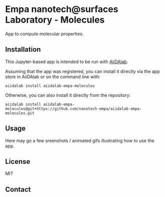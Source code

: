 # Empa nanotech@surfaces Laboratory - Molecules

App to compute molecular properties.

## Installation

This Jupyter-based app is intended to be run with [AiiDAlab](https://www.materialscloud.org/aiidalab).

Assuming that the app was registered, you can install it directly via the app store in AiiDAlab or on the command line with:
```
aiidalab install aiidalab-empa-molecules
```
Otherwise, you can also install it directly from the repository:
```
aiidalab install aiidalab-empa-molecules@git+https://github.com/nanotech-empa/aiidalab-empa-molecules.git
```

## Usage

Here may go a few sreenshots / animated gifs illustrating how to use the app.

## License

MIT

## Contact
